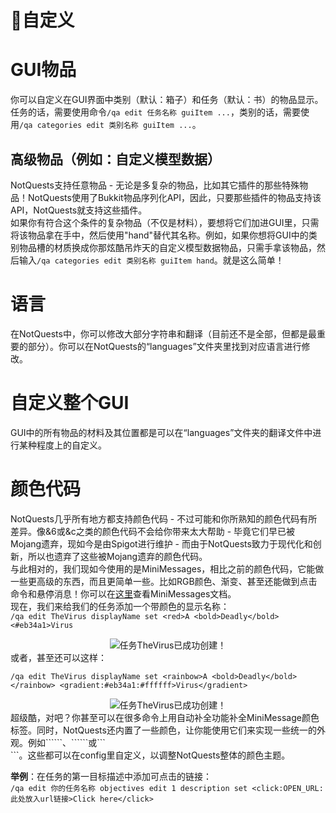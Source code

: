 # 🎨自定义
# GUI物品
你可以自定义在GUI界面中类别（默认：箱子）和任务（默认：书）的物品显示。任务的话，需要使用命令```/qa edit 任务名称 guiItem ...```，类别的话，需要使用```/qa categories edit 类别名称 guiItem ...```。  
## 高级物品（例如：自定义模型数据）
NotQuests支持任意物品 - 无论是多复杂的物品，比如其它插件的那些特殊物品！NotQuests使用了Bukkit物品序列化API，因此，只要那些插件的物品支持该API，NotQuests就支持这些插件。  
如果你有符合这个条件的复杂物品（不仅是材料），要想将它们加进GUI里，只需将该物品拿在手中，然后使用"hand"替代其名称。例如，如果你想将GUI中的类别物品槽的材质换成你那炫酷吊炸天的自定义模型数据物品，只需手拿该物品，然后输入```/qa categories edit 类别名称 guiItem hand```。就是这么简单！  
# 语言
在NotQuests中，你可以修改大部分字符串和翻译（目前还不是全部，但都是最重要的部分）。你可以在NotQuests的“languages”文件夹里找到对应语言进行修改。  
# 自定义整个GUI
GUI中的所有物品的材料及其位置都是可以在“languages”文件夹的翻译文件中进行某种程度上的自定义。  
# 颜色代码
NotQuests几乎所有地方都支持颜色代码 - 不过可能和你所熟知的颜色代码有所差异。像&6或&c之类的颜色代码不会给你带来太大帮助 - 毕竟它们早已被Mojang遗弃，现如今是由Spigot进行维护 - 而由于NotQuests致力于现代化和创新，所以也遗弃了这些被Mojang遗弃的颜色代码。  
与此相对的，我们现如今使用的是MiniMessages，相比之前的颜色代码，它能做一些更高级的东西，而且更简单一些。比如RGB颜色、渐变、甚至还能做到点击命令和悬停消息！你可以在[这里](https://docs.advntr.dev/minimessage/)查看MiniMessages文档。  
现在，我们来给我们的任务添加一个带颜色的显示名称：  
```/qa edit TheVirus displayName set <red>A <bold>Deadly</bold> <#eb34a1>Virus```  
<div align=center><img src="/pic/Customization/displayname-1.png" alt="任务TheVirus已成功创建！"> 
</div>  
或者，甚至还可以这样：  

```/qa edit TheVirus displayName set <rainbow>A <bold>Deadly</bold></rainbow> <gradient:#eb34a1:#ffffff>Virus</gradient>```  
<div align=center><img src="/pic/Customization/displayname-2.png" alt="任务TheVirus已成功创建！"> 
</div>   
超级酷，对吧？你甚至可以在很多命令上用自动补全功能补全MiniMessage颜色标签。同时，NotQuests还内置了一些颜色，让你能使用它们来实现一些统一的外观。例如```<highlight>```、```<highlight2>```或```<main>```。这些都可以在config里自定义，以调整NotQuests整体的颜色主题。

**举例**：在任务的第一目标描述中添加可点击的链接：  
```/qa edit 你的任务名称 objectives edit 1 description set <click:OPEN_URL:此处放入url链接>Click here</click>```